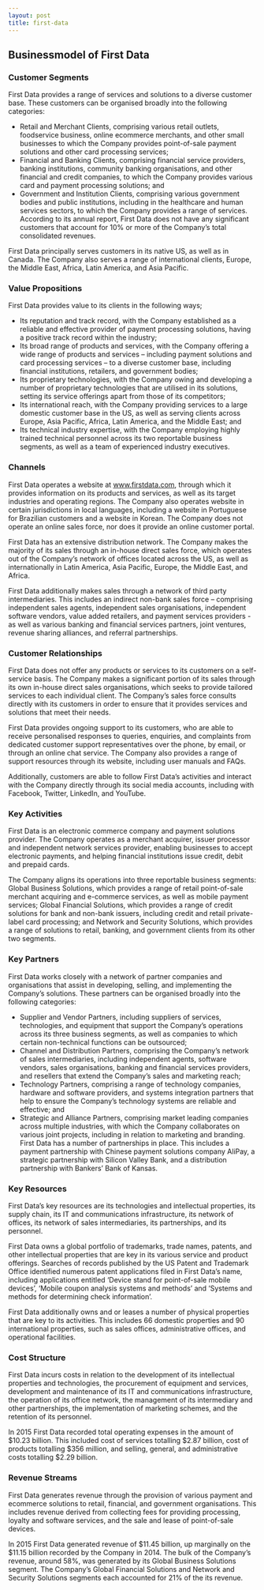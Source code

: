 ```yaml
---
layout: post
title: first-data
---
```


Businessmodel of First Data
----------------------------

### Customer Segments

First Data provides a range of services and solutions to a diverse customer base. These customers can be organised broadly into the following categories:

 * Retail and Merchant Clients, comprising various retail outlets, foodservice business, online ecommerce merchants, and other small businesses to which the Company provides point-of-sale payment solutions and other card processing services;
* Financial and Banking Clients, comprising financial service providers, banking institutions, community banking organisations, and other financial and credit companies, to which the Company provides various card and payment processing solutions; and
* Government and Institution Clients, comprising various government bodies and public institutions, including in the healthcare and human services sectors, to which the Company provides a range of services.
 According to its annual report, First Data does not have any significant customers that account for 10% or more of the Company’s total consolidated revenues.

First Data principally serves customers in its native US, as well as in Canada. The Company also serves a range of international clients, Europe, the Middle East, Africa, Latin America, and Asia Pacific.

### Value Propositions

First Data provides value to its clients in the following ways;

 * Its reputation and track record, with the Company established as a reliable and effective provider of payment processing solutions, having a positive track record within the industry;
* Its broad range of products and services, with the Company offering a wide range of products and services – including payment solutions and card processing services – to a diverse customer base, including financial institutions, retailers, and government bodies;
* Its proprietary technologies, with the Company owing and developing a number of proprietary technologies that are utilised in its solutions, setting its service offerings apart from those of its competitors;
* Its international reach, with the Company providing services to a large domestic customer base in the US, as well as serving clients across Europe, Asia Pacific, Africa, Latin America, and the Middle East; and
* Its technical industry expertise, with the Company employing highly trained technical personnel across its two reportable business segments, as well as a team of experienced industry executives.
 ### Channels

First Data operates a website at www.firstdata.com, through which it provides information on its products and services, as well as its target industries and operating regions. The Company also operates website in certain jurisdictions in local languages, including a website in Portuguese for Brazilian customers and a website in Korean. The Company does not operate an online sales force, nor does it provide an online customer portal.

First Data has an extensive distribution network. The Company makes the majority of its sales through an in-house direct sales force, which operates out of the Company’s network of offices located across the US, as well as internationally in Latin America, Asia Pacific, Europe, the Middle East, and Africa.

First Data additionally makes sales through a network of third party intermediaries. This includes an indirect non-bank sales force – comprising independent sales agents, independent sales organisations, independent software vendors, value added retailers, and payment services providers - as well as various banking and financial services partners, joint ventures, revenue sharing alliances, and referral partnerships.

### Customer Relationships

First Data does not offer any products or services to its customers on a self-service basis. The Company makes a significant portion of its sales through its own in-house direct sales organisations, which seeks to provide tailored services to each individual client. The Company’s sales force consults directly with its customers in order to ensure that it provides services and solutions that meet their needs.

First Data provides ongoing support to its customers, who are able to receive personalised responses to queries, enquiries, and complaints from dedicated customer support representatives over the phone, by email, or through an online chat service. The Company also provides a range of support resources through its website, including user manuals and FAQs.

Additionally, customers are able to follow First Data’s activities and interact with the Company directly through its social media accounts, including with Facebook, Twitter, LinkedIn, and YouTube.

### Key Activities

First Data is an electronic commerce company and payment solutions provider. The Company operates as a merchant acquirer, issuer processor and independent network services provider, enabling businesses to accept electronic payments, and helping financial institutions issue credit, debit and prepaid cards.

The Company aligns its operations into three reportable business segments: Global Business Solutions, which provides a range of retail point-of-sale merchant acquiring and e-commerce services, as well as mobile payment services; Global Financial Solutions, which provides a range of credit solutions for bank and non-bank issuers, including credit and retail private-label card processing; and Network and Security Solutions, which provides a range of solutions to retail, banking, and government clients from its other two segments.

### Key Partners

First Data works closely with a network of partner companies and organisations that assist in developing, selling, and implementing the Company’s solutions. These partners can be organised broadly into the following categories:

 * Supplier and Vendor Partners, including suppliers of services, technologies, and equipment that support the Company’s operations across its three business segments, as well as companies to which certain non-technical functions can be outsourced;
* Channel and Distribution Partners, comprising the Company’s network of sales intermediaries, including independent agents, software vendors, sales organisations, banking and financial services providers, and resellers that extend the Company’s sales and marketing reach;
* Technology Partners, comprising a range of technology companies, hardware and software providers, and systems integration partners that help to ensure the Company’s technology systems are reliable and effective; and
* Strategic and Alliance Partners, comprising market leading companies across multiple industries, with which the Company collaborates on various joint projects, including in relation to marketing and branding.
 First Data has a number of partnerships in place. This includes a payment partnership with Chinese payment solutions company AliPay, a strategic partnership with Silicon Valley Bank, and a distribution partnership with Bankers’ Bank of Kansas.

### Key Resources

First Data’s key resources are its technologies and intellectual properties, its supply chain, its IT and communications infrastructure, its network of offices, its network of sales intermediaries, its partnerships, and its personnel.

First Data owns a global portfolio of trademarks, trade names, patents, and other intellectual properties that are key in its various service and product offerings. Searches of records published by the US Patent and Trademark Office identified numerous patent applications filed in First Data’s name, including applications entitled ‘Device stand for point-of-sale mobile devices’, ‘Mobile coupon analysis systems and methods’ and ‘Systems and methods for determining check information’.

First Data additionally owns and or leases a number of physical properties that are key to its activities. This includes 66 domestic properties and 90 international properties, such as sales offices, administrative offices, and operational facilities.

### Cost Structure

First Data incurs costs in relation to the development of its intellectual properties and technologies, the procurement of equipment and services, development and maintenance of its IT and communications infrastructure, the operation of its office network, the management of its intermediary and other partnerships, the implementation of marketing schemes, and the retention of its personnel.

In 2015 First Data recorded total operating expenses in the amount of $10.23 billion. This included cost of services totalling $2.87 billion, cost of products totalling $356 million, and selling, general, and administrative costs totalling $2.29 billion.

### Revenue Streams

First Data generates revenue through the provision of various payment and ecommerce solutions to retail, financial, and government organisations. This includes revenue derived from collecting fees for providing processing, loyalty and software services, and the sale and lease of point-of-sale devices.

In 2015 First Data generated revenue of $11.45 billion, up marginally on the $11.15 billion recorded by the Company in 2014. The bulk of the Company’s revenue, around 58%, was generated by its Global Business Solutions segment. The Company’s Global Financial Solutions and Network and Security Solutions segments each accounted for 21% of the its revenue.
